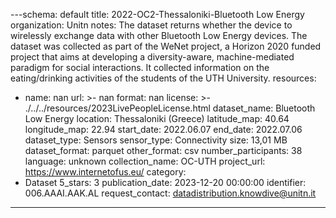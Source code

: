 ---schema: default
title: 2022-OC2-Thessaloniki-Bluetooth Low Energy
organization: Unitn
notes: The dataset returns whether the device to wirelessly exchange data with other
  Bluetooth Low Energy devices. The dataset was collected as part of the WeNet project,
  a Horizon 2020 funded project that aims at developing a diversity-aware, machine-mediated
  paradigm for social interactions. It collected information on the eating/drinking
  activities of the students of the UTH University.
resources:
- name: nan
  url: >-
    nan
  format: nan
license: >-
  ./../../resources/2023LivePeopleLicense.html
dataset_name: Bluetooth Low Energy
location: Thessaloniki (Greece)
latitude_map: 40.64
longitude_map: 22.94
start_date: 2022.06.07
end_date: 2022.07.06
dataset_type: Sensors
sensor_type: Connectivity
size: 13,01 MB
dataset_format: parquet
other_format: csv
number_participants: 38
language: unknown
collection_name: OC-UTH
project_url: <a href="https://www.internetofus.eu/">https://www.internetofus.eu/</a>
category:
- Dataset
5_stars: 3
publication_date: 2023-12-20 00:00:00
identifier: 006.AAAI.AAK.AL
request_contact: datadistribution.knowdive@unitn.it
---
